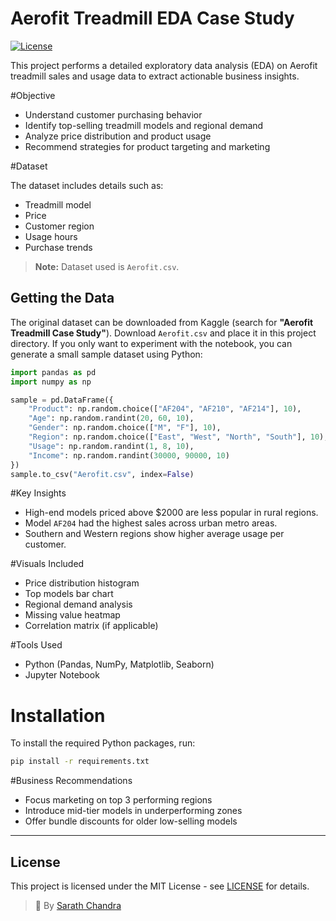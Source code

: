 # Aerofit Treadmill EDA Case Study

[![License](https://img.shields.io/badge/License-MIT-blue.svg)](LICENSE)

This project performs a detailed exploratory data analysis (EDA) on Aerofit treadmill sales and usage data to extract actionable business insights.

#Objective

- Understand customer purchasing behavior
- Identify top-selling treadmill models and regional demand
- Analyze price distribution and product usage
- Recommend strategies for product targeting and marketing

#Dataset

The dataset includes details such as:
- Treadmill model
- Price
- Customer region
- Usage hours
- Purchase trends

> **Note:** Dataset used is `Aerofit.csv`.

## Getting the Data

The original dataset can be downloaded from Kaggle (search for **"Aerofit Treadmill Case Study"**).
Download `Aerofit.csv` and place it in this project directory. If you only want
to experiment with the notebook, you can generate a small sample dataset using
Python:

```python
import pandas as pd
import numpy as np

sample = pd.DataFrame({
    "Product": np.random.choice(["AF204", "AF210", "AF214"], 10),
    "Age": np.random.randint(20, 60, 10),
    "Gender": np.random.choice(["M", "F"], 10),
    "Region": np.random.choice(["East", "West", "North", "South"], 10),
    "Usage": np.random.randint(1, 8, 10),
    "Income": np.random.randint(30000, 90000, 10)
})
sample.to_csv("Aerofit.csv", index=False)
```


#Key Insights

- High-end models priced above \$2000 are less popular in rural regions.
- Model `AF204` had the highest sales across urban metro areas.
- Southern and Western regions show higher average usage per customer.

#Visuals Included

- Price distribution histogram
- Top models bar chart
- Regional demand analysis
- Missing value heatmap
- Correlation matrix (if applicable)

#Tools Used

- Python (Pandas, NumPy, Matplotlib, Seaborn)
- Jupyter Notebook

# Installation

To install the required Python packages, run:

```bash
pip install -r requirements.txt
```

#Business Recommendations

- Focus marketing on top 3 performing regions
- Introduce mid-tier models in underperforming zones
- Offer bundle discounts for older low-selling models

---
## License

This project is licensed under the MIT License - see [LICENSE](LICENSE) for details.


> 👤 By [Sarath Chandra](https://github.com/Sarathchandrrra)
